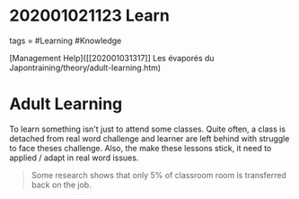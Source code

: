 # 202001021123 Learn
tags = #Learning #Knowledge 


[Management Help]([[202001031317]] Les évaporés du Japontraining/theory/adult-learning.htm)

# Adult Learning

To learn something isn't just to attend some classes.
Quite often, a class is detached from real word challenge and learner are left behind with struggle to face theses challenge.
Also, the make these lessons stick, it need to applied / adapt in real word issues.
>Some research shows that only 5% of classroom room is transferred back on the job.